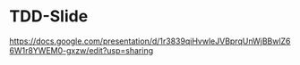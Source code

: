 # TDD-Slide
https://docs.google.com/presentation/d/1r3839qiHvwleJVBprqUnWjBBwlZ66W1r8YWEM0-gxzw/edit?usp=sharing
